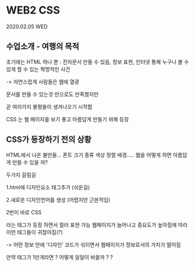 # WEB2 CSS

2020.02.05 WED 

## 수업소개 - 여행의 목적

초기에는 HTML 하나 뿐 : 전자문서 만들 수 있음, 정보 표현, 인터넷 통해 누구나 볼 수 있게 할 수 있는 혁명적인 사건

-> 자연스럽게 사람들은 웹에 열광

문서를 만들 수 있는것 만으로도 만족했지만 

곧 여러가지 불평들이 생겨나오기 시작함 

CSS 는 웹 페이지를 보기 좋고 아름답게 만들기 위해 등장

## CSS가 등장하기 전의 상황 

HTML에서 나온 불만들... 폰트 크기 종류 색상 정렬 배경.....
웹을 어떻게 하면 아름답게 만들 수 있을 까?

두가지 갈림길 

1.html에 디자인요소 태그추가 (쉬운길)

2.새로운 디자인언어를 생성 (어렵지만 근본적임) 

2번이 바로 CSS

<font>라는 태그가 등장 하면서 컬러 표현 가능
웹페이지가 늘어나고 중요도가 높아짐에 따라 이런 태그들이 귀찮아짐(?)

-> 어떤 정보 안에 '디자인' 코드가 섞이면서 웹페이지가 정보로서의 가치가 떨어짐

만약 <a> 태그가 1만개라면 ? 어떻게 일일이 바꿀까 ? ?
